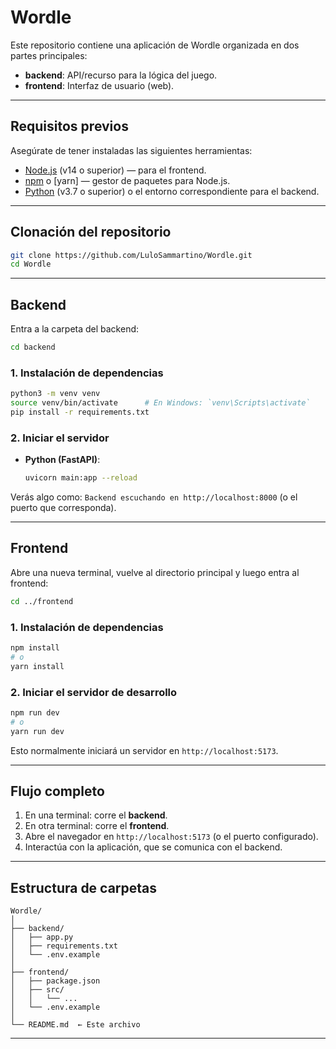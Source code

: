 # Wordle

Este repositorio contiene una aplicación de Wordle organizada en dos partes principales:

- **backend**: API/recurso para la lógica del juego.
- **frontend**: Interfaz de usuario (web).

---

## Requisitos previos

Asegúrate de tener instaladas las siguientes herramientas:

- [Node.js](https://nodejs.org) (v14 o superior) — para el frontend.
- [npm](https://www.npmjs.com) o [yarn] — gestor de paquetes para Node.js.
- [Python](https://www.python.org) (v3.7 o superior) o el entorno correspondiente para el backend.

---

## Clonación del repositorio

```bash
git clone https://github.com/LuloSammartino/Wordle.git
cd Wordle
```

---

##  Backend

Entra a la carpeta del backend:

```bash
cd backend
```

### 1. Instalación de dependencias


  ```bash
  python3 -m venv venv
  source venv/bin/activate      # En Windows: `venv\Scripts\activate`
  pip install -r requirements.txt
  ```

### 2. Iniciar el servidor

- **Python (FastAPI)**:
  ```bash
  uvicorn main:app --reload
  ```

Verás algo como: `Backend escuchando en http://localhost:8000` (o el puerto que corresponda).

---

##  Frontend

Abre una nueva terminal, vuelve al directorio principal y luego entra al frontend:

```bash
cd ../frontend
```

### 1. Instalación de dependencias

```bash
npm install
# o
yarn install
```


### 2. Iniciar el servidor de desarrollo

```bash
npm run dev
# o
yarn run dev
```

Esto normalmente iniciará un servidor en `http://localhost:5173`.

---

##  Flujo completo

1. En una terminal: corre el **backend**.
2. En otra terminal: corre el **frontend**.
3. Abre el navegador en `http://localhost:5173` (o el puerto configurado).
4. Interactúa con la aplicación, que se comunica con el backend.

---

##  Estructura de carpetas 

```
Wordle/
│
├── backend/
│   ├── app.py
│   ├── requirements.txt
│   └── .env.example
│
├── frontend/
│   ├── package.json
│   ├── src/
│   │   └── ...
│   └── .env.example
│
└── README.md  ← Este archivo
```

---



